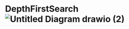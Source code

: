 # DepthFirstSearch![Untitled Diagram drawio (2)](https://user-images.githubusercontent.com/67227922/194726737-84b94c32-ab42-45cc-a47b-b803def4bedf.png)
